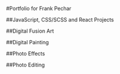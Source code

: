 #Portfolio for Frank Pechar

##JavaScript, CSS/SCSS and React Projects

##Digital Fusion Art

##Digital Painting

##Photo Effects

##Photo Editing


